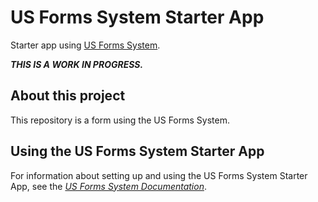 # US Forms System Starter App
Starter app using [US Forms System](https://github.com/usds/us-forms-system/).

***THIS IS A WORK IN PROGRESS.***

## About this project
This repository is a form using the US Forms System.

## Using the US Forms System Starter App
For information about setting up and using the US Forms System Starter App, see the *[US Forms System Documentation](https://github.com/usds/us-forms-system/tree/master/docs#us-forms-system-documentation)*.
